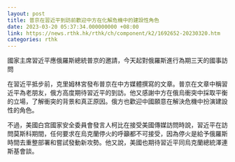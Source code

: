 ```yaml
---
layout: post
title: 普京在習近平到訪前歡迎中方在化解危機中的建設性角色
date: 2023-03-20 05:37:34.000000000 +08:00
link: https://news.rthk.hk/rthk/ch/component/k2/1692652-20230320.htm
categories: rthk
---
```


國家主席習近平應俄羅斯總統普京的邀請，今天起對俄羅斯進行為期三天的國事訪問

在習近平抵步前，克里姆林宮發布普京在中方媒體撰寫的文章。普京在文章中稱習近平為老朋友，俄方高度期待習近平的到訪。他又感謝中方在俄烏衝突中採取平衡的立場，了解衝突的背景和真正原因。俄方也歡迎中國願意在解決危機中扮演建設性的角色。

不過，美國白宫國家安全委員會發言人柯比在接受美國傳媒訪問時說，習近平在訪問莫斯科期間，任何要求在烏克蘭停火的呼籲都不可接受，因為停火是給予俄羅斯時間去重整部署和嘗試發動新攻勢。他又說，美國也期待習近平同烏克蘭總統澤連斯基會談。
